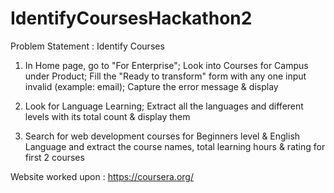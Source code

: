 # IdentifyCoursesHackathon2

Problem Statement : Identify Courses

1. In Home page, go to "For Enterprise"; 
   Look into Courses for Campus under Product; 
   Fill the  "Ready to transform" form with any one input invalid (example: email); 
   Capture the error message & display

2. Look for Language Learning; 
   Extract all the languages and different levels with its total count & display them

3. Search for web development courses for Beginners level & English Language and 
    extract the course names, total learning hours & rating for first 2 courses
    
Website worked upon : https://coursera.org/ 
